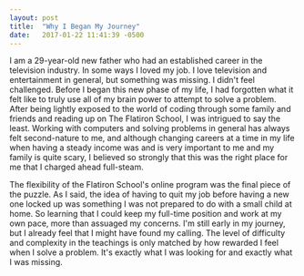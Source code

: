 ```yaml
---
layout: post
title:  "Why I Began My Journey"
date:   2017-01-22 11:41:39 -0500
---
```



I am a 29-year-old new father who had an established career in the television industry. In some ways I loved my job. I love television and entertainment in general, but something was missing. I didn't feel challenged. Before I began this new phase of my life, I had forgotten what it felt like to truly use all of my brain power to attempt to solve a problem. After being lightly exposed to the world of coding through some family and friends and reading up on The Flatiron School, I was intrigued to say the least. Working with computers and solving problems in general has always felt second-nature to me, and although changing careers at a time in my life when having a steady income was and is very important to me and my family is quite scary, I believed so strongly that this was the right place for me that I charged ahead full-steam.

The flexibility of the Flatiron School's online program was the final piece of the puzzle. As I said, the idea of having to quit my job before having a new one locked up was something I was not prepared to do with a small child at home. So learning that I could keep my full-time position and work at my own pace, more than assuaged my concerns. I'm still early in my journey, but I already feel that I might have found my calling. The level of difficulty and complexity in the teachings is only matched by how rewarded I feel when I solve a problem. It's exactly what I was looking for and exactly what I was missing.
